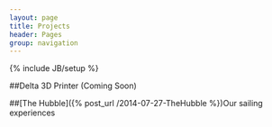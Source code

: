 ```yaml
---
layout: page
title: Projects
header: Pages
group: navigation
---
```

{% include JB/setup %}

##Delta 3D Printer (Coming Soon)

##[The Hubble]({% post_url /2014-07-27-TheHubble %})Our sailing experiences

<!---##[StarStuff-2093](http://starstuff-2093.herokuapp.com/)-->
<!---
<h2>Current Projects</h2>
<ul>
{% assign projects_list = site.projects %}
{% include JB/pages_list %}
</ul>
-->